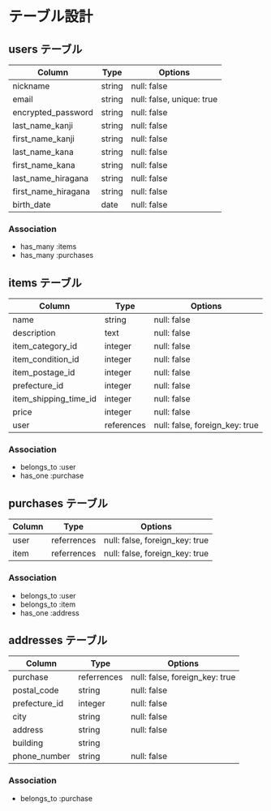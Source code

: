 # テーブル設計

## users テーブル

| Column              | Type   | Options     |
| ------------------- | ------ | ----------- |
| nickname            | string | null: false |
| email               | string | null: false, unique: true |
| encrypted_password  | string | null: false |
| last_name_kanji     | string | null: false |
| first_name_kanji    | string | null: false |
| last_name_kana      | string | null: false |
| first_name_kana     | string | null: false |
| last_name_hiragana  | string | null: false |
| first_name_hiragana | string | null: false |
| birth_date          | date   | null: false |


### Association

- has_many :items
- has_many :purchases

## items テーブル

| Column                | Type       | Options     |
| --------------------- | ---------- | ----------- |
| name                  | string     | null: false |
| description           | text       | null: false |
| item_category_id      | integer    | null: false |
| item_condition_id     | integer    | null: false |
| item_postage_id       | integer    | null: false |
| prefecture_id         | integer    | null: false |
| item_shipping_time_id | integer    | null: false |
| price                 | integer    | null: false |
| user                  | references | null: false, foreign_key: true |

### Association

- belongs_to :user
- has_one :purchase

## purchases テーブル

| Column | Type        | Options                        |
| ------ | ----------- | ------------------------------ |
| user   | referrences | null: false, foreign_key: true |
| item   | referrences | null: false, foreign_key: true |

### Association

- belongs_to :user
- belongs_to :item
- has_one :address

## addresses テーブル

| Column        | Type        | Options     |
| ------------- | ----------- | ----------- |
| purchase      | referrences | null: false, foreign_key: true |
| postal_code   | string      | null: false |
| prefecture_id | integer     | null: false |
| city          | string      | null: false |
| address       | string      | null: false |
| building      | string      |             |
| phone_number  | string      | null: false |

### Association

- belongs_to :purchase